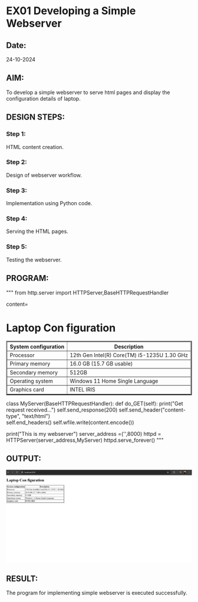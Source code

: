 # EX01 Developing a Simple Webserver
## Date:
24-10-2024
## AIM:
To develop a simple webserver to serve html pages and display the configuration details of laptop.

## DESIGN STEPS:
### Step 1: 
HTML content creation.

### Step 2:
Design of webserver workflow.

### Step 3:
Implementation using Python code.

### Step 4:
Serving the HTML pages.

### Step 5:
Testing the webserver.

## PROGRAM:
 """
from http.server import HTTPServer,BaseHTTPRequestHandler

content=
<!doctype html>
<html>
<head>
<title> My Web Server</title>
</head>
<body>
<h1>Laptop Con figuration</h1>
<table border="2px">
    <tr>
        <th>System configuration</th>
        <th>Description</th>
    </tr>
    <tr>
        <td>Processor</td>
        <td>12th Gen Intel(R) Core(TM) i5-1235U   1.30 GHz</td>
    </tr>
    <tr>
        <td>Primary memory</td>
        <td>16.0 GB (15.7 GB usable)</td>
    </tr>
    <tr>
        <td>Secondary memory</td>
        <td>512GB</td>
    </tr>
    <tr>
        <td>Operating system</td>
        <td>Windows 11 Home Single Language</td>
    </tr>
    <tr>
        <td>Graphics card</td>
        <td>INTEL IRIS</td>
    </tr>
</table>
</body>
</html>


class MyServer(BaseHTTPRequestHandler):
    def do_GET(self):
        print("Get request received...")
        self.send_response(200) 
        self.send_header("content-type", "text/html")       
        self.end_headers()
        self.wfile.write(content.encode())

print("This is my webserver") 
server_address =('',8000)
httpd = HTTPServer(server_address,MyServer)
httpd.serve_forever()
"""
## OUTPUT:
![alt text](image.png)

## RESULT:
The program for implementing simple webserver is executed successfully.

